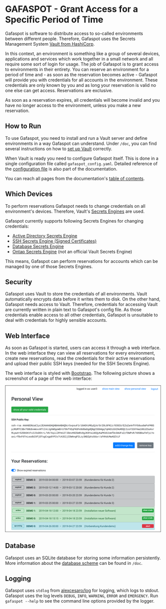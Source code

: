 # GAFASPOT - Grant Access for a Specific Period of Time

Gafaspot is software to distribute access to so-called environments between different people. Therefore, Gafaspot uses the Secrets Management System [Vault from HashiCorp](https://www.vaultproject.io/).

In this context, an environment is something like a group of several devices, applications and services which work together in a small network and all require some sort of login for usage. The job of Gafaspot is to grant access to environments in their entirety. You can reserve an environment for a period of time and - as soon as the reservation becomes active - Gafaspot will provide you with credentials for all accounts in the environment. These credentials are only known by you and as long your reservation is valid no one else can get access. Reservations are exclusive.

As soon as a reservation expires, all credentials will become invalid and you have no longer access to the environment, unless you make a new reservation.

## How to Run 
To use Gafaspot, you need to install and run a Vault server and define environments in a way Gafaspot can understand. Under `/doc`, you can find several instructions on how to [set up Vault](doc/vault_setup.md) correctly.

When Vault is ready you need to configure Gafaspot itself. This is done in a single configuration file called `gafaspot_config.yaml`. Detailed reference of the [configuration file](doc/config_explanation.md) is also part of the documentation.

You can reach all pages from the documentation's [table of contents](doc/README.md).

## Which Devices
To perform reservations Gafaspot needs to change credentials on all environment's devices. Therefore, Vault's [Secrets Engines](https://www.vaultproject.io/docs/secrets/) are used.

Gafaspot currently supports following Secrets Engines for changing credentials:
* [Active Directory Secrets Engine](secengs_ad.md)
* [SSH Secrets Engine (Signed Certificates)](secengs_ssh.md)
* [Database Secrets Engine](secengs_database.md)
* [Ontap Secrets Engine](secengs_ontap.md) (not an official Vault Secrets Engine)

This means, Gafaspot can perform reservations for accounts which can be managed by one of those Secrets Engines.

## Security
Gafaspot uses Vault to store the credentials of all environments. Vault automatically encrypts data before it writes them to disk. On the other hand, Gafaspot needs access to Vault. Therefore, credentials for accessing Vault are currently written in plain text to Gafaspot's config file. As those credentials enable access to all other credentials, Gafaspot is unsuitable to deal with credentials for highly sensible accounts.

## Web Interface
As soon as Gafaspot is started, users can access it through a web interface. In the web interface they can view all reservations for every environment, create new reservations, read the credentials for their active reservations and upload their public SSH keys (needed for the SSH Secrets Engine).

The web interface is styled with [Bootstrap](https://getbootstrap.com/). The following picture shows a screenshot of a page of the web interface:

<img src="doc/img/personalview_border.png" alt="screenshot from web interface" width="1000"/>

## Database
Gafaspot uses an SQLite database for storing some information persistently. More information about the [database scheme](database_scheme.md) can be found in `/doc`.

## Logging
Gafaspot uses `stdlog` from [alexcesaro/log](https://github.com/alexcesaro/log) for logging, which logs to stdout. Gafaspot uses the log levels `DEBUG`, `INFO`, `WARNING`, `ERROR` and `EMERGENCY`. Run `gafaspot --help` to see the command line options provided by the logger.
